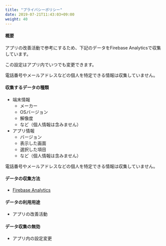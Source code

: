 ```yaml
---
title: "プライバシーポリシー"
date: 2019-07-21T11:43:03+09:00
weight: 40
---
```


#### 概要

アプリの改善活動で参考にするため、下記のデータをFirebase Analyticsで収集しています。

この設定はアプリ内でいつでも変更できます。

電話番号やメールアドレスなどの個人を特定できる情報は収集していません。

#### 収集するデータの種類

* 端末情報
  * メーカー
  * OSバージョン
  * 解像度
  * など（個人情報は含みません）
* アプリ情報
  * バージョン
  * 表示した画面
  * 選択した項目
  * など（個人情報は含みません）

電話番号やメールアドレスなどの個人を特定できる情報は収集していません。

#### データの収集方法

* [Firebase Analytics](https://firebase.google.com/products/analytics/?hl=ja)

#### データの利用用途

* アプリの改善活動

#### データ収集の無効

* アプリ内の設定変更

